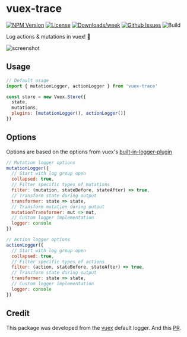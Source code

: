 # vuex-trace

<!-- [START badges] -->

[![NPM Version](https://img.shields.io/npm/v/vuex-trace.svg)](https://www.npmjs.com/package/vuex-trace)
[![License](https://img.shields.io/npm/l/vuex-trace.svg)](https://github.com/benwinding/vuex-trace/blob/master/LICENSE)
[![Downloads/week](https://img.shields.io/npm/dm/vuex-trace.svg)](https://www.npmjs.com/package/vuex-trace)
[![Github Issues](https://img.shields.io/github/issues/benwinding/vuex-trace.svg)](https://github.com/benwinding/vuex-trace)
![Build](https://github.com/benwinding/vuex-trace/workflows/Build%20and%20Publish/badge.svg)

<!-- [END badges] -->

Log actions & mutations in vuex! 🚀

![screenshot](https://i.imgur.com/OwHzlgT.gif)

## Usage

``` js
// Default usage
import { mutationLogger, actionLogger } from 'vuex-trace'

const store = new Vuex.Store({
  state,
  mutations,
  plugins: [mutationLogger(), actionLogger()]
})

```

## Options

Options are based on the options from vuex's [built-in-logger-plugin](https://vuex.vuejs.org/guide/plugins.html#built-in-logger-plugin)

``` js
// Mutation logger options
mutationLogger({
  // Start with log group open
  collapsed: true,
  // Filter specific types of mutations
  filter: (mutation, stateBefore, stateAfter) => true,
  // Transform state during output
  transformer: state => state,
  // Transform mutation during output
  mutationTransformer: mut => mut,
  // Custom logger implementation
  logger: console
})

// Action logger options
actionLogger({
  // Start with log group open
  collapsed: true,
  // Filter specific types of actions
  filter: (action, stateBefore, stateAfter) => true,
  // Transform state during output
  transformer: state => state,
  // Custom logger implementation
  logger: console
})
```

## Credit

This package was developed from the [vuex](https://github.com/vuejs/vuex) default logger. And this [PR](https://github.com/vuejs/vuex/pull/960).
